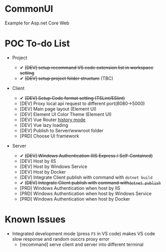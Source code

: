 # CommonUI
Example for Asp.net Core Web

# POC To-do List
* Project
    - ✔ ~~[DEV] setup recommand VS code extension list in workspace setting~~
    - ✔ ~~[DEV] setup project folder structure~~ (TBC)
* Client
    - ✔ ~~[DEV] Setup Code format setting (TSLint/ESlint)~~
    - [DEV] Proxy local api request to different port(8080->5000)
    - [DEV] Main page layout (Element UI)  
    - [DEV] Element UI Color Theme (Element UI) 
    - [DEV] Vue Router [history mode](https://router.vuejs.org/guide/essentials/history-mode.html#example-server-configurations)
    - [DEV] Vue lazy loading
    - [DEV] Publish to Server/wwwroot folder
    - [PRD] Choose UI framework    

* Server
    - ✔ ~~[DEV] Windows Authentication (IIS Express / Self-Contained)~~  
    - [DEV] Host by IIS  
    - [DEV] Host by Windows Service  
    - [DEV] Host by Docker  
    - [DEV] Integrate Client publish with command with `dotnet build`
    - ✔ ~~[DEV] Integrate Client publish with command with`dotnet publish`~~
    - [PRD] Windows Authentication when host by IIS  
    - [PRD] Windows Authentication when host by Windows Service  
    - [PRD] Windows Authentication when host by Docker

# Known Issues
* Integrated development mode (press `F5` in VS code) makes VS code slow response and random ouccrs proxy error
    - [recommand] serve client and server into different terminal
